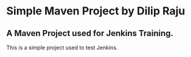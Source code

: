 # Simple Maven Project by Dilip Raju

## A Maven Project used for Jenkins Training.

This is a simple project used to test Jenkins.
